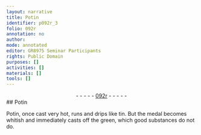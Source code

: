 ```yaml
---
layout: narrative
title: Potin
identifier: p092r_3
folio: 092r
annotation: no
author:
mode: annotated
editor: GR8975 Seminar Participants
rights: Public Domain
purposes: []
activities: []
materials: []
tools: []
---
```


 <div class="folio" align="center">- - - - - <a href="http://gallica.bnf.fr/ark:/12148/btv1b10500001g/f189.image" target="_blank">092r</a> - - - - - </div> 
## Potin

 
 Potin, once cast very hot, runs and drips like tin. But the medal becomes whitish and immediately casts off the green, which good substances do not do. 
 